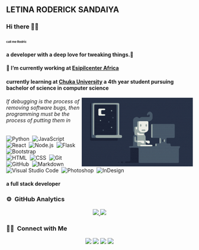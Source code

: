 <h2><strong>LETINA RODERICK SANDAIYA</strong></h2>

### Hi there 👋👋
#### <span style="font-size: 8px;"> call me Rodric </span>
#### a developer with a deep love for tweaking things.🙂
#### 🔭 I’m currently working at [Esipilcenter Africa](https://esipilcenter.com/)
#### currently learning at [Chuka University](https://www.chuka.ac.ke) a 4th year student pursuing bachelor of science in computer science



<img alt="Night Coding" src="https://raw.githubusercontent.com/AVS1508/AVS1508/master/assets/Night-Coding.gif" align="right"/>




###### If debugging is the process of removing software bugs, then programming must be the process of putting them in


![Python](https://img.shields.io/badge/-Python-05122A?style=flat&logo=python)&nbsp;
![JavaScript](https://img.shields.io/badge/-JavaScript-05122A?style=flat&logo=javascript)&nbsp;
![React](https://img.shields.io/badge/-React-05122A?style=flat&logo=react)&nbsp;
![Node.js](https://img.shields.io/badge/-Node.js-05122A?style=flat&logo=node.js)&nbsp;
![Flask](https://img.shields.io/badge/-Flask-05122A?style=flat&logo=flask)&nbsp;
![Bootstrap](https://img.shields.io/badge/-Bootstrap-05122A?style=flat&logo=bootstrap&logoColor=563D7C)\
![HTML](https://img.shields.io/badge/-HTML-05122A?style=flat&logo=HTML5)&nbsp;
![CSS](https://img.shields.io/badge/-CSS-05122A?style=flat&logo=CSS3&logoColor=1572B6)&nbsp;
![Git](https://img.shields.io/badge/-Git-05122A?style=flat&logo=git)&nbsp;
![GitHub](https://img.shields.io/badge/-GitHub-05122A?style=flat&logo=github)&nbsp;
![Markdown](https://img.shields.io/badge/-Markdown-05122A?style=flat&logo=markdown)\
![Visual Studio Code](https://img.shields.io/badge/-Visual%20Studio%20Code-05122A?style=flat&logo=visual-studio-code&logoColor=007ACC)&nbsp;
![Photoshop](https://img.shields.io/badge/-Photoshop-05122A?style=flat&logo=adobe-photoshop)&nbsp;
![InDesign](https://img.shields.io/badge/-InDesign-05122A?style=flat&logo=adobe-indesign)





#### a full stack developer



### ⚙️ &nbsp;GitHub Analytics

<p align="center">
<a href="https://github.com/steve-leo254">
  <img height="180em" src="https://github-readme-stats-eight-theta.vercel.app/api?username=letinarodric22&show_icons=true&theme=algolia&include_all_commits=true&count_private=true"/>
  <img height="180em" src="https://github-readme-stats-eight-theta.vercel.app/api/top-langs/?username=letinarodric22&layout=compact&langs_count=8&theme=algolia"/>
</a>
</p>



### 🤝🏻 &nbsp;Connect with Me

<p align="center">
<a href="https://www.linkedin.com/in/letina-sandaiya-94ab37223/"><img src="https://img.shields.io/badge/-letina-sandaiya-94ab37223?style=flat&logo=Linkedin&logoColor=white"/></a>
<a href="letinaroderick@gmail.com"><img src="https://img.shields.io/badge/-letinaroderick@gmail.com-D14836?style=flat&logo=Gmail&logoColor=white"/></a>
<a href="https://www.instagram.com/mr_sandaiya/"><img src="https://img.shields.io/badge/-Sandaiya Letinah-E4405F?style=flat&logo=Instagram&logoColor=white"/></a>
<a href="https://www.facebook.com/Sandaiya-Letinah/"><img src="https://img.shields.io/badge/Sandaiya Letinah-E4405F?style=flat&logo=facebook&logoColor=white"/></a>
</p>

<!--
**letinarodric22/letinarodric22** is a ✨ _special_ ✨ repository because its `README.md` (this file) appears on your GitHub profile.

Here are some ideas to get you started:

- 🔭 I’m currently working on ...
- 🌱 I’m currently learning ...
- 👯 I’m looking to collaborate on ...
- 🤔 I’m looking for help with ...
- 💬 Ask me about ...
- 📫 How to reach me: ...
- 😄 Pronouns: ...
- ⚡ Fun fact: ...
-->
